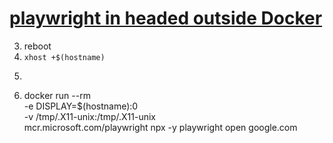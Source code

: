 # [playwright in headed outside Docker](https://www.oddbird.net/2022/11/30/headed-playwright-in-docker/#macos)
3. reboot
4. ```xhost +$(hostname)```
5. ```sh
6. docker run --rm \
-e DISPLAY=$(hostname):0 \
-v /tmp/.X11-unix:/tmp/.X11-unix \
mcr.microsoft.com/playwright npx -y playwright open google.com
```
